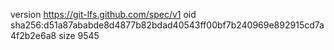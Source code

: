 version https://git-lfs.github.com/spec/v1
oid sha256:d51a87ababde8d4877b82bdad40543ff00bf7b240969e892915cd7a4f2b2e6a8
size 9545
